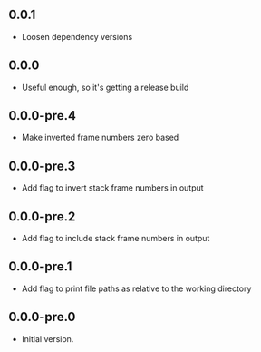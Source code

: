 ## 0.0.1

- Loosen dependency versions

## 0.0.0

- Useful enough, so it's getting a release build

## 0.0.0-pre.4

- Make inverted frame numbers zero based

## 0.0.0-pre.3

- Add flag to invert stack frame numbers in output

## 0.0.0-pre.2

- Add flag to include stack frame numbers in output

## 0.0.0-pre.1

- Add flag to print file paths as relative to the working directory

## 0.0.0-pre.0

- Initial version.
